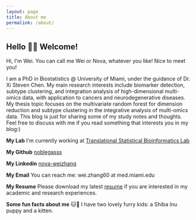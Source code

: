 ```yaml
---
layout: page
title: About me
permalink: /about/
---
```



## Hello 👋🏻 Welcome!

Hi, I'm Wei. You can call me Wei or Nova, whatever you like! Nice to meet you!  

I am a PhD in Biostatistics @ University of Miami, under the guidance of Dr. Xi Steven Chen. My main research interests include biomarker detection, subtype clustering, and integration analysis of high-dimensional multi-omics data, with application to cancers and neurodegenerative diseases. My thesis topic focuses on the multivariate random forest for dimension reduction and subtype clustering in the integrative analysis of multi-omics data. This blog is just for sharing some of my study notes and thoughts. Feel free to discuss with me if you read something that interests you in my blog:) 

**My Lab** I'm currently working at [Translational Statistical Bioinformatics Lab](https://transbioinfolab.org/)

**My Github** [noblegasss](https://github.com/noblegasss)

**My Linkedin** [nova-weizhang](http://linkedin.com/in/nova-weizhang)

**My Email** You can reach me: wei.zhang60 at med.miami.edu

**My Resume** Please download my latest [resume](http://noblegasss.github.io/assets/WeiZhang_CV240408.pdf)
 if you are interested in my academic and research experiences.

**Some fun facts about me** 🐱🐶 I have two lovely furry kids: a Shiba Inu puppy and a kitten.
